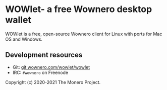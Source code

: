 # WOWlet- a free Wownero desktop wallet 


WOWlet is a free, open-source Wownero client for Linux with ports for Mac OS and Windows.

## Development resources
* Git: [git.wownero.com/wowlet/wowlet](https://git.wownero.com/wowlet/wowlet)
* IRC: `#wownero` on Freenode

Copyright (c) 2020-2021 The Monero Project.

